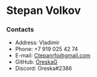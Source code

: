 # Stepan Volkov
### Contacts
- Address: Vladimir
- Phone: +7 919 025 42 74
- E-mail: [Ctepanrfo@gmail.com](gmail.com)
- GitHub: [OreskaG](https://github.com/OreskaG)
- Discord: Oreska#2386